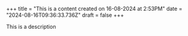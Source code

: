 +++
title = "This is a content created on 16-08-2024 at 2:53PM"
date = "2024-08-16T09:36:33.736Z"
draft = false
+++

  This is a description
        